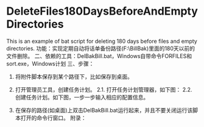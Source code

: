 # DeleteFiles180DaysBeforeAndEmptyDirectories

This is an example of bat script for deleting 180 days before files and empty directories.
功能：实现定期自动将话单备份路径(F:\BillBak)里面的180天以前的文件删除。
二、依赖的工具：DelBakBill.bat，Windows自带命令FORFILES和sort.exe，Windows计划
三、步骤：
1.	将附件脚本保存到某个路径下，比如保存到桌面。
2.	打开管理员工具，创建任务计划。
2.1.	打开任务计划管理器，如下图： 
2.2.	创建任务计划。如下图，一步一步输入相应的配置信息。
 
 
 
 
 
3.	在保存的路径(如桌面)上双击DelBakBill.bat运行起来，并且不要关闭运行该脚本打开的命令行窗口。
附录：
